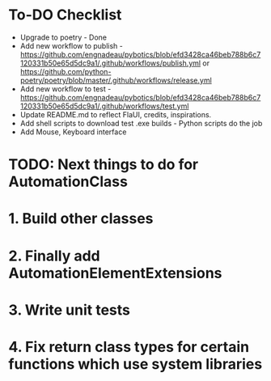 # To-DO Checklist

- Upgrade to poetry - Done
- Add new workflow to publish - https://github.com/engnadeau/pybotics/blob/efd3428ca46beb788b6c7120331b50e65d5dc9a1/.github/workflows/publish.yml or https://github.com/python-poetry/poetry/blob/master/.github/workflows/release.yml
- Add new workflow to test - https://github.com/engnadeau/pybotics/blob/efd3428ca46beb788b6c7120331b50e65d5dc9a1/.github/workflows/test.yml
- Update README.md to reflect FlaUI, credits, inspirations.
- Add shell scripts to download test .exe builds - Python scripts do the job
- Add Mouse, Keyboard interface

# TODO: Next things to do for AutomationClass

# 1. Build other classes

# 2. Finally add AutomationElementExtensions

# 3. Write unit tests

# 4. Fix return class types for certain functions which use system libraries
